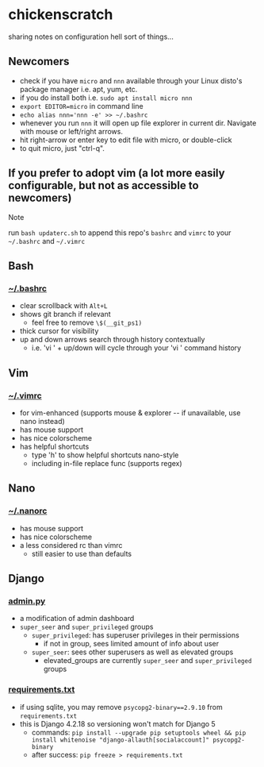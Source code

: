 # chickenscratch
sharing notes on configuration hell sort of things...

## Newcomers

- check if you have `micro` and `nnn` available through your Linux disto's package manager i.e. apt, yum, etc.
- if you do install both i.e. `sudo apt install micro nnn`
- `export EDITOR=micro` in command line
- `echo alias nnn='nnn -e' >> ~/.bashrc`
- whenever you run `nnn` it will open up file explorer in current dir. Navigate with mouse or left/right arrows.
- hit right-arrow or enter key to edit file with micro, or double-click
- to quit micro, just "ctrl-q".

## If you prefer to adopt vim (a lot more easily configurable, but not as accessible to newcomers)

> [!NOTE]
> run `bash updaterc.sh` to append this repo's `bashrc` and `vimrc` to your `~/.bashrc` and `~/.vimrc`

## Bash

### [~/.bashrc](/bash/example.bashrc)
- clear scrollback with `Alt+L`
- shows git branch if relevant
  - feel free to remove `\$(__git_ps1)`
- thick cursor for visibility
- up and down arrows search through history contextually
  - i.e. 'vi ' + up/down will cycle through your 'vi ' command history

## Vim

### [~/.vimrc](/vim/example.vimrc)
- for vim-enhanced (supports mouse & explorer -- if unavailable, use nano instead)
- has mouse support
- has nice colorscheme
- has helpful shortcuts
  - type 'h' to show helpful shortcuts nano-style
  - including in-file replace func (supports regex)

## Nano

### [~/.nanorc](/nano/example.nanorc)
- has mouse support
- has nice colorscheme
- a less considered rc than vimrc
  - still easier to use than defaults

## Django

### [admin.py](/django/admin.example.py)
- a modification of admin dashboard
- `super_seer` and `super_privileged` groups
  - `super_privileged`: has superuser privileges in their permissions
    - if not in group, sees limited amount of info about user
  - `super_seer`: sees other superusers as well as elevated groups
    - elevated\_groups are currently `super_seer` and `super_privileged` groups

### [requirements.txt](/django/requirements.txt)
- if using sqlite, you may remove `psycopg2-binary==2.9.10` from `requirements.txt`
- this is Django 4.2.18 so versioning won't match for Django 5
  - commands: `pip install --upgrade pip setuptools wheel && pip install whitenoise "django-allauth[socialaccount]" psycopg2-binary`
  - after success: `pip freeze > requirements.txt`
